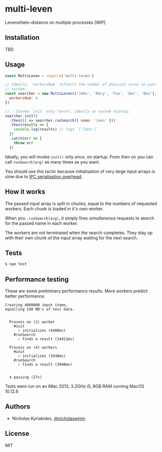 # multi-leven
Levenshtein-distance on multiple processes [WIP]

## Installation

TBD

## Usage

```javascript
const MultiLeven = require('multi-leven')

// Ideally, `workersNum` reflects the number of physical cores on your
// system.
const searcher = new MultiLeven(['John', 'Mary', 'Foo', 'Bar', 'Baz'], {
  workersNum: 4
})

// - Invoke `init` only *once*, ideally on system startup.
searcher.init()
  .then(() => searcher.runSearch({ name: 'Jonn' }))
  .then(results => {
    console.log(results) // logs `['John']`
  })
  .catch(err => {
    throw err
  })
```

Ideally, you will invoke `init()` only *once*, on startup. From then on you
can call `runSearch(arg)` as many times as you want.

You should use this tactic because initialisation of very large input arrays
is slow due to [IPC serialisation overhead][ipc-data-sharing-so].

## How it works

The passed input array is split in chunks, equal to the numbers of requested
workers. Each chunk is loaded in it's own worker.

When you `.runSearch(arg)`, it simply fires *simultaneous* requests to search
for the passed name in each worker.

The workers are not terminated when the search completes. They stay up
with their own chunk of the input array waiting for the next search.

## Tests

```bash
$ npm test
```

## Performance testing

These are some preliminary performance results. More workers predict
better performance.

```
Creating 4000000 input items,
equalling 198 MB's of test data.


  Process on (1) worker
    #init
      ✓ initializes (4488ms)
    #runSearch
      ✓ finds a result (14411ms)

  Process on (4) workers
    #init
      ✓ initializes (3938ms)
    #runSearch
      ✓ finds a result (3940ms)


  4 passing (27s)
```

Tests were run on an iMac 2013, 3.2GHz i5, 8GB RAM running MacOS 10.12.6

## Authors

- Nicholas Kyriakides, [@nicholaswmin][nicholaswmin]

## License

MIT

[nicholaswmin]: https://github.com/nicholaswmin
[ipc-data-sharing-so]: https://stackoverflow.com/a/27327402/1814486

